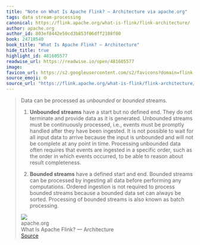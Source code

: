 ```yaml
---
title: "Note on What Is Apache Flink? — Architecture via apache.org"
tags: data stream-processing
canonical: https://flink.apache.org/what-is-flink/flink-architecture/
author: apache.org
author_id: 803ef8442e50cd3b853f06dff2108f00
book: 24718540
book_title: "What Is Apache Flink? — Architecture"
hide_title: true
highlight_id: 481605577
readwise_url: https://readwise.io/open/481605577
image: 
favicon_url: https://s2.googleusercontent.com/s2/favicons?domain=flink.apache.org
source_emoji: 🌐
source_url: "https://flink.apache.org/what-is-flink/flink-architecture/#:~:text=Data%20can%20be,as%20batch%20processing."
---
```


> Data can be processed as *unbounded* or *bounded* streams.
> 
> 1.  **Unbounded streams** have a start but no defined end. They do not terminate and provide data as it is generated. Unbounded streams must be continuously processed, i.e., events must be promptly handled after they have been ingested. It is not possible to wait for all input data to arrive because the input is unbounded and will not be complete at any point in time. Processing unbounded data often requires that events are ingested in a specific order, such as the order in which events occurred, to be able to reason about result completeness.
>     
> 2.  **Bounded streams** have a defined start and end. Bounded streams can be processed by ingesting all data before performing any computations. Ordered ingestion is not required to process bounded streams because a bounded data set can always be sorted. Processing of bounded streams is also known as batch processing.
> <div class="quoteback-footer"><div class="quoteback-avatar"><img class="mini-favicon" src="https://s2.googleusercontent.com/s2/favicons?domain=flink.apache.org"></div><div class="quoteback-metadata"><div class="metadata-inner"><span style="display:none">FROM:</span><div aria-label="apache.org" class="quoteback-author"> apache.org</div><div aria-label="What Is Apache Flink? — Architecture" class="quoteback-title"> What Is Apache Flink? — Architecture</div></div></div><div class="quoteback-backlink"><a target="_blank" aria-label="go to the full text of this quotation" rel="noopener" href="https://flink.apache.org/what-is-flink/flink-architecture/#:~:text=Data%20can%20be,as%20batch%20processing." class="quoteback-arrow"> Source</a></div></div>